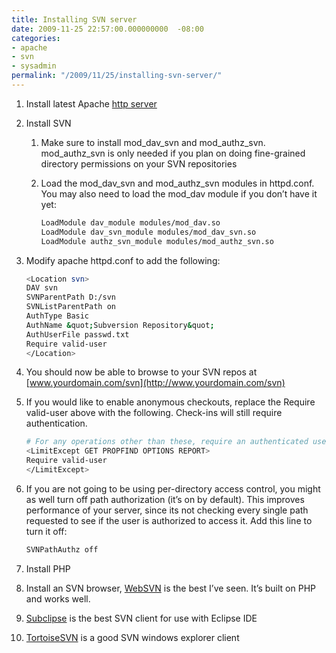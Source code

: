 ```yaml
---
title: Installing SVN server
date: 2009-11-25 22:57:00.000000000  -08:00
categories:
- apache
- svn
- sysadmin
permalink: "/2009/11/25/installing-svn-server/"
---
```


1.  Install latest Apache [http server](http://httpd.apache.org/)
2.  Install SVN

    1.  Make sure to install mod_dav_svn and mod_authz_svn.
        mod_authz_svn is only needed if you plan on doing fine-grained
        directory permissions on your SVN repositories
    2.  Load the mod_dav_svn and mod_authz_svn modules in
        httpd.conf. You may also need to load the mod_dav module if you
        don’t have it yet:

        ~~~bash
        LoadModule dav_module modules/mod_dav.so
        LoadModule dav_svn_module modules/mod_dav_svn.so
        LoadModule authz_svn_module modules/mod_authz_svn.so
        ~~~

3. Modify apache httpd.conf to add the following:

    ~~~bash
    <Location svn>
    DAV svn
    SVNParentPath D:/svn
    SVNListParentPath on
    AuthType Basic
    AuthName &quot;Subversion Repository&quot;
    AuthUserFile passwd.txt
    Require valid-user
    </Location>
    ~~~

4. You should now be able to browse to your SVN repos at
    [www.yourdomain.com/svn](http://www.yourdomain.com/svn)

5. If you would like to enable anonymous checkouts, replace the Require valid-user above with the following. Check-ins will still require authentication.

    ~~~bash
    # For any operations other than these, require an authenticated user.
    <LimitExcept GET PROPFIND OPTIONS REPORT>
    Require valid-user
    </LimitExcept>
    ~~~

6. If you are not going to be using per-directory access control, you might as well turn off path authorization (it’s on by default). This improves performance of your server, since its not checking every single path requested to see if the user is authorized to access it. Add this line to turn it off:

    ~~~bash
    SVNPathAuthz off
    ~~~

7. Install PHP

8. Install an SVN browser, [WebSVN](http://websvn.tigris.org/) is the best I’ve seen. It’s built on PHP and works well.

9. [Subclipse](http://subclipse.tigris.org/) is the best SVN client for use with Eclipse IDE

10. [TortoiseSVN](http://tortoisesvn.tigris.org/) is a good SVN windows explorer client



